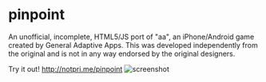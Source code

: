 # pinpoint
An unofficial, incomplete, HTML5/JS port of "aa", an iPhone/Android game created by General Adaptive Apps. This was developed independently from the original and is not in any way endorsed by the original designers.

Try it out!
http://notpri.me/pinpoint
![screenshot](https://github.com/k15z/pinpoint/blob/master/screenshot.png)

